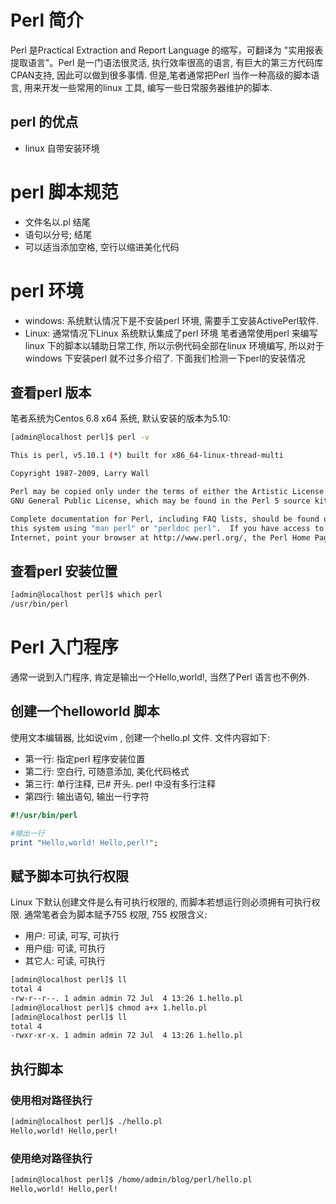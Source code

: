# Perl 简介

Perl 是Practical Extraction and Report Language 的缩写，可翻译为 "实用报表提取语言"。Perl 是一门语法很灵活, 执行效率很高的语言, 有巨大的第三方代码库CPAN支持, 因此可以做到很多事情. 但是,笔者通常把Perl 当作一种高级的脚本语言, 用来开发一些常用的linux 工具, 编写一些日常服务器维护的脚本.

## perl 的优点
* linux 自带安装环境


# perl 脚本规范
* 文件名以.pl 结尾
* 语句以分号; 结尾
* 可以适当添加空格, 空行以缩进美化代码

# perl 环境
* windows: 系统默认情况下是不安装perl 环境, 需要手工安装ActivePerl软件. 
* Linux: 通常情况下Linux 系统默认集成了perl 环境
笔者通常使用perl 来编写linux 下的脚本以辅助日常工作, 所以示例代码全部在linux 环境编写, 所以对于windows 下安装perl 就不过多介绍了. 下面我们检测一下perl的安装情况

## 查看perl 版本
笔者系统为Centos 6.8 x64 系统, 默认安装的版本为5.10:

```bash
[admin@localhost perl]$ perl -v

This is perl, v5.10.1 (*) built for x86_64-linux-thread-multi

Copyright 1987-2009, Larry Wall

Perl may be copied only under the terms of either the Artistic License or the
GNU General Public License, which may be found in the Perl 5 source kit.

Complete documentation for Perl, including FAQ lists, should be found on
this system using "man perl" or "perldoc perl".  If you have access to the
Internet, point your browser at http://www.perl.org/, the Perl Home Page.
```

## 查看perl 安装位置
```bash
[admin@localhost perl]$ which perl
/usr/bin/perl
```

# Perl 入门程序
通常一说到入门程序, 肯定是输出一个Hello,world!, 当然了Perl 语言也不例外.

## 创建一个helloworld 脚本
使用文本编辑器, 比如说vim , 创建一个hello.pl 文件. 文件内容如下:
* 第一行: 指定perl 程序安装位置
* 第二行: 空白行, 可随意添加, 美化代码格式
* 第三行: 单行注释, 已# 开头. perl 中没有多行注释
* 第四行: 输出语句, 输出一行字符

``` perl
#!/usr/bin/perl

#输出一行
print "Hello,world! Hello,perl!";
```

## 赋予脚本可执行权限
Linux 下默认创建文件是么有可执行权限的, 而脚本若想运行则必须拥有可执行权限. 通常笔者会为脚本赋予755 权限, 755 权限含义:
* 用户: 可读, 可写, 可执行
* 用户组: 可读, 可执行
* 其它人: 可读, 可执行

```bash
[admin@localhost perl]$ ll
total 4
-rw-r--r--. 1 admin admin 72 Jul  4 13:26 1.hello.pl
[admin@localhost perl]$ chmod a+x 1.hello.pl 
[admin@localhost perl]$ ll
total 4
-rwxr-xr-x. 1 admin admin 72 Jul  4 13:26 1.hello.pl
```

## 执行脚本
### 使用相对路径执行
```bash
[admin@localhost perl]$ ./hello.pl 
Hello,world! Hello,perl!
```
### 使用绝对路径执行
```bash
[admin@localhost perl]$ /home/admin/blog/perl/hello.pl 
Hello,world! Hello,perl!
```

